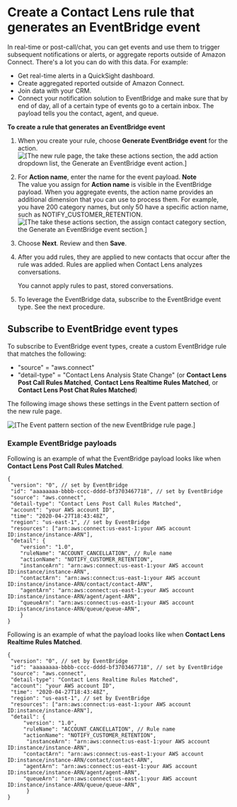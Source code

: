 # Create a Contact Lens rule that generates an EventBridge event<a name="contact-lens-rules-eventbridge-event"></a>

In real\-time or post\-call/chat, you can get events and use them to trigger subsequent notifications or alerts, or aggregate reports outside of Amazon Connect\. There's a lot you can do with this data\. For example: 
+ Get real\-time alerts in a QuickSight dashboard\.
+ Create aggregated reported outside of Amazon Connect\.
+ Join data with your CRM\.
+ Connect your notification solution to EventBridge and make sure that by end of day, all of a certain type of events go to a certain inbox\. The payload tells you the contact, agent, and queue\. 

**To create a rule that generates an EventBridge event**

1. When you create your rule, choose **Generate EventBridge event** for the action\.  
![\[The new rule page, the take these actions section, the add action dropdown list, the Generate an EventBridge event action.\]](http://docs.aws.amazon.com/connect/latest/adminguide/images/contact-lens-rules-events-example1.png)

1. For **Action name**, enter the name for the event payload\.
**Note**  
The value you assign for **Action name** is visible in the EventBridge payload\. When you aggregate events, the action name provides an additional dimension that you can use to process them\. For example, you have 200 category names, but only 50 have a specific action name, such as NOTIFY\_CUSTOMER\_RETENTION\.  
![\[The take these actions section, the assign contact category section, the Generate an EventBridge event section.\]](http://docs.aws.amazon.com/connect/latest/adminguide/images/contact-lens-rules-add-eb-action.png)

1. Choose **Next**\. Review and then **Save**\.

1. After you add rules, they are applied to new contacts that occur after the rule was added\. Rules are applied when Contact Lens analyzes conversations\.

   You cannot apply rules to past, stored conversations\. 

1. To leverage the EventBridge data, subscribe to the EventBridge event type\. See the next procedure\.

## Subscribe to EventBridge event types<a name="subscribe-eb-eventtype"></a>

To subscribe to EventBridge event types, create a custom EventBridge rule that matches the following:
+ "source" = "aws\.connect"
+ "detail\-type" = "Contact Lens Analysis State Change" \(or **Contact Lens Post Call Rules Matched**, **Contact Lens Realtime Rules Matched**, or **Contact Lens Post Chat Rules Matched**\)

The following image shows these settings in the Event pattern section of the new rule page\.

![\[The Event pattern section of the new EventBridge rule page.\]](http://docs.aws.amazon.com/connect/latest/adminguide/images/contact-lens-eb-rules-events.png)

### Example EventBridge payloads<a name="eb-payload"></a>

Following is an example of what the EventBridge payload looks like when **Contact Lens Post Call Rules Matched**\. 

```
{
 "version": "0", // set by EventBridge
 "id": "aaaaaaaa-bbbb-cccc-dddd-bf3703467718", // set by EventBridge
 "source": "aws.connect",
 "detail-type": "Contact Lens Post Call Rules Matched", 
 "account": "your AWS account ID",
 "time": "2020-04-27T18:43:48Z",
 "region": "us-east-1", // set by EventBridge
 "resources": ["arn:aws:connect:us-east-1:your AWS account ID:instance/instance-ARN"],
 "detail": {
    "version": "1.0",
    "ruleName": "ACCOUNT_CANCELLATION", // Rule name
    "actionName": "NOTIFY_CUSTOMER_RETENTION",  
    "instanceArn": "arn:aws:connect:us-east-1:your AWS account ID:instance/instance-ARN",
    "contactArn": "arn:aws:connect:us-east-1:your AWS account ID:instance/instance-ARN/contact/contact-ARN",
    "agentArn": "arn:aws:connect:us-east-1:your AWS account ID:instance/instance-ARN/agent/agent-ARN",
    "queueArn": "arn:aws:connect:us-east-1:your AWS account ID:instance/instance-ARN/queue/queue-ARN",
    }
}
```

Following is an example of what the payload looks like when **Contact Lens Realtime Rules Matched**\. 

```
{
 "version": "0", // set by EventBridge
 "id": "aaaaaaaa-bbbb-cccc-dddd-bf3703467718", // set by EventBridge
 "source": "aws.connect",
 "detail-type": "Contact Lens Realtime Rules Matched", 
 "account": "your AWS account ID",
 "time": "2020-04-27T18:43:48Z",
 "region": "us-east-1", // set by EventBridge
 "resources": ["arn:aws:connect:us-east-1:your AWS account ID:instance/instance-ARN"],
 "detail": {
     "version": "1.0",
     "ruleName": "ACCOUNT_CANCELLATION", // Rule name
     "actionName": "NOTIFY_CUSTOMER_RETENTION",
      "instanceArn": "arn:aws:connect:us-east-1:your AWS account ID:instance/instance-ARN",
     "contactArn": "arn:aws:connect:us-east-1:your AWS account ID:instance/instance-ARN/contact/contact-ARN",
     "agentArn": "arn:aws:connect:us-east-1:your AWS account ID:instance/instance-ARN/agent/agent-ARN",
     "queueArn": "arn:aws:connect:us-east-1:your AWS account ID:instance/instance-ARN/queue/queue-ARN",
      }
}
```